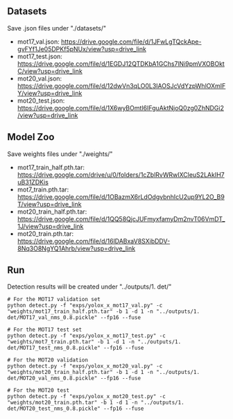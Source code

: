 ## Datasets
Save .json files under "./datasets/" 
  - mot17_val.json: https://drive.google.com/file/d/1JFwLgTQckApe-gvFYf1Je05DPKf5pNUx/view?usp=drive_link
  - mot17_test.json: https://drive.google.com/file/d/1EGDJ12QTDKbA1GChs7lNi9pmVXOBOktC/view?usp=drive_link
  - mot20_val.json: https://drive.google.com/file/d/12dwVn3qLO0L3IAOSJcVdYzpWhlOXmIFY/view?usp=drive_link
  - mot20_test.json: https://drive.google.com/file/d/1X6wyBOmtI6IFguAktNjoQ0zg0ZhNDGi2/view?usp=drive_link


## Model Zoo
Save weights files under "./weights/"
  - mot17_train_half.pth.tar: https://drive.google.com/drive/u/0/folders/1cZblRvWRwIXCleuS2LAkIH7uB31ZDKis
  - mot7_train.pth.tar: https://drive.google.com/file/d/1OBazmX6rLdOdgvbnhIcU2up9YL2O_B9T/view?usp=drive_link
  - mot20_train_half.pth.tar: https://drive.google.com/file/d/1QQ58QjcJUFmyxfamyDm2nvT06VmDT_1J/view?usp=drive_link
  - mot20_train.pth.tar: https://drive.google.com/file/d/16lDABxaV8SXibDDV-8Nq3O8NgYQ1Ahrb/view?usp=drive_link


## Run
Detection results will be created under "../outputs/1. det/"
```
# For the MOT17 validation set
python detect.py -f "exps/yolox_x_mot17_val.py" -c "weights/mot17_train_half.pth.tar" -b 1 -d 1 -n "../outputs/1. det/MOT17_val_nms_0.8.pickle" --fp16 --fuse

# For the MOT17 test set
python detect.py -f "exps/yolox_x_mot17_test.py" -c "weights/mot7_train.pth.tar" -b 1 -d 1 -n "../outputs/1. det/MOT17_test_nms_0.8.pickle" --fp16 --fuse

# For the MOT20 validation
python detect.py -f "exps/yolox_x_mot20_val.py" -c "weights/mot20_train_half.pth.tar" -b 1 -d 1 -n "../outputs/1. det/MOT20_val_nms_0.8.pickle" --fp16 --fuse

# For the MOT20 test
python detect.py -f "exps/yolox_x_mot20_test.py" -c "weights/mot20_train.pth.tar" -b 1 -d 1 -n "../outputs/1. det/MOT20_test_nms_0.8.pickle" --fp16 --fuse
```
